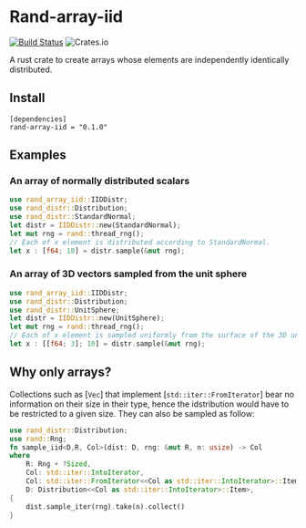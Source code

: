 # Rand-array-iid

[![Build Status](https://img.shields.io/travis/krtab/rand-array-iid/main?style=flat-square)](https://travis-ci.org/krtab/rand-array-iid)
![Crates.io](https://img.shields.io/crates/v/rand-array-iid?style=flat-square)

A rust crate to create arrays whose elements are independently identically distributed.

## Install

```
[dependencies]
rand-array-iid = "0.1.0"
```

## Examples

### An array of normally distributed scalars
```rust
use rand_array_iid::IIDDistr;
use rand_distr::Distribution;
use rand_distr::StandardNormal;
let distr = IIDDistr::new(StandardNormal);
let mut rng = rand::thread_rng();
// Each of x element is distributed according to StandardNormal.
let x : [f64; 10] = distr.sample(&mut rng);
```

### An array of 3D vectors sampled from the unit sphere
```rust
use rand_array_iid::IIDDistr;
use rand_distr::Distribution;
use rand_distr::UnitSphere;
let distr = IIDDistr::new(UnitSphere);
let mut rng = rand::thread_rng();
// Each of x element is sampled uniformly from the surface of the 3D unit sphere.
let x : [[f64; 3]; 10] = distr.sample(&mut rng);
```

## Why only arrays?

Collections such as [`Vec`] that implement [`std::iter::FromIterator`] bear
no information on their size in their type, hence the idstribution would have
to be restricted to a given size. They can also be sampled as follow:

```rust
use rand_distr::Distribution;
use rand::Rng;
fn sample_iid<D,R, Col>(dist: D, rng: &mut R, n: usize) -> Col
where
    R: Rng + ?Sized,
    Col: std::iter::IntoIterator,
    Col: std::iter::FromIterator<<Col as std::iter::IntoIterator>::Item>,
    D: Distribution<<Col as std::iter::IntoIterator>::Item>,
{
    dist.sample_iter(rng).take(n).collect()
}
```